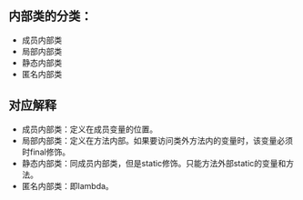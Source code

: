 ## 内部类的分类：
* 成员内部类
* 局部内部类
* 静态内部类
* 匿名内部类
## 对应解释
* 成员内部类：定义在成员变量的位置。
* 局部内部类：定义在方法内部。如果要访问类外方法内的变量时，该变量必须时final修饰。
* 静态内部类：同成员内部类，但是static修饰。只能方法外部static的变量和方法。
* 匿名内部类：即lambda。
